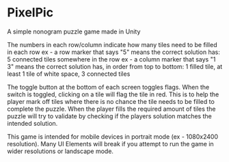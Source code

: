 # PixelPic
A simple nonogram puzzle game made in Unity

The numbers in each row/column indicate how many tiles need to be filled in each row
  ex - a row marker that says "5" means the correct solution has: 5 connected tiles somewhere in the row
  ex - a column marker that says "1 3" means the correct solution has, in order from top to bottom: 1 filled tile, at least 1 tile of white space, 3 connected tiles

The toggle button at the bottom of each screen toggles flags. When the switch is toggled, clicking on a tile will flag the tile in red. This is to help the player mark off tiles where there is no chance the tile needs to be filled to complete the puzzle.
When the player fills the required amount of tiles the puzzle will try to validate by checking if the players solution matches the intended solution.

This game is intended for mobile devices in portrait mode (ex - 1080x2400 resolution). Many UI Elements will break if you attempt to run the game in wider resolutions or landscape mode.
